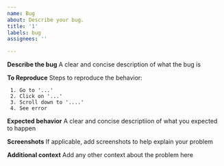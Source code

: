```yaml
---
name: Bug
about: Describe your bug.
title: '1'
labels: bug
assignees: ''

---
```


**Describe the bug**
A clear and concise description of what the bug is

**To Reproduce**
Steps to reproduce the behavior:

     1. Go to '...'
     2. Click on '...'
     3. Scroll down to '....'
     4. See error

**Expected behavior**
A clear and concise descriptiion of what you expected to happen

**Screenshots**
If applicable, add screenshots to help explain your problem

**Additional context**
Add any other context about the problem here
